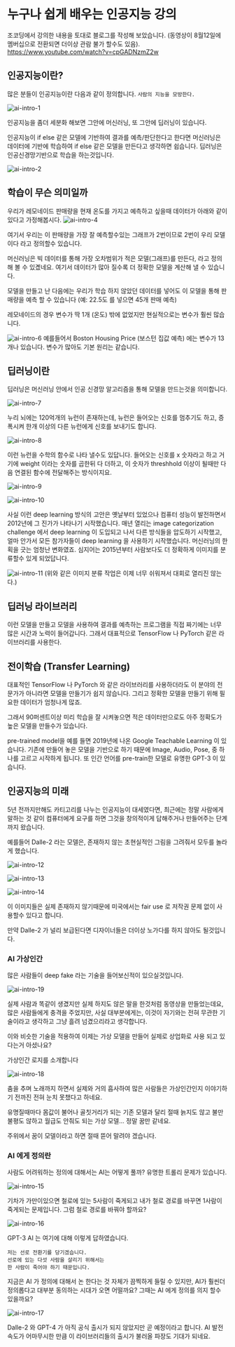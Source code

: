 # 누구나 쉽게 배우는 인공지능 강의

조코딩에서 강의한 내용을 토대로 블로그를 작성해 보았습니다.
(동영상이 8월12일에 멤버십으로 전환되면 더이상 관람 불가 할수도 있음).
https://www.youtube.com/watch?v=cpGADNzmZ2w

## 인공지능이란?

많은 분들이 인공지능이란 다음과 같이 정의합니다.
`사람의 지능을 모방한다.`

![ai-intro-1](./images/2022-08-08/ai-intro-1.png "ai-intro-1")

인공지능을 좀더 세분화 해보면 그안에 머신러닝, 또 그안에 딥러닝이 있습니다.

인공지능이 if else 같은 모델에 기반하여 결과를 예측/판단한다고 한다면 머신러닝은 데이터에 기반에 학습하여 if else 같은 모델을 만든다고 생각하면 쉽습니다.
딥러닝은 인공신경망기반으로 학습을 하는것입니다.

![ai-intro-2](./images/2022-08-08/ai-intro-2.png "ai-intro-2")

## 학습이 무슨 의미일까

우리가 레모네이드 판매량을 현재 온도를 가지고 예측하고 싶을때 데이터가 아래와 같이 있다고 가정해봅시다.
![ai-intro-4](./images/2022-08-08/ai-intro-4.png "ai-intro-4")

여기서 우리는 이 판매량을 가장 잘 예측할수있는 그래프가 2번이므로 2번이 우리 모델이다 라고 정의할수 있습니다.

머신러닝은 빅 데이터를 통해 가장 오차범위가 적은 모델(그래프)를 만든다, 라고 정의해 볼 수 있곘네요. 여기서 데이터가 많아 질수록 더 정확한 모델을 계산해 낼 수 있습니다.

모델을 만들고 난 다음에는 우리가 학습 하지 않았던 데이터를 넣어도 이 모델을 통해 판매량을 예측 할 수 있습니다 (예: 22.5도 를 넣으면 45개 판매 예측)

레모네이드의 경우 변수가 딱 1개 (온도) 밖에 없었지만 현실적으로는 변수가 훨씬 많습니다.

![ai-intro-6](./images/2022-08-08/ai-intro-6.png "ai-intro-6")
예를들어서 Boston Housing Price (보스턴 집값 예측) 에는 변수가 13개나 있습니다. 변수가 많아도 기본 원리는 같습니다.

## 딥러닝이란

딥러닝은 머신러닝 안에서 인공 신경망 알고리즘을 통해 모델을 만드는것을 의미합니다.

![ai-intro-7](./images/2022-08-08/ai-intro-7.png "ai-intro-7")

누리 뇌에는 120억개의 뉴런이 존재하는데, 뉴런은 들어오는 신호를 멈추기도 하고, 증폭시켜 한개 이상의 다른 뉴런에게 신호를 보내기도 합니다.

![ai-intro-8](./images/2022-08-08/ai-intro-8.png "ai-intro-8")

이런 뉴런을 수학의 함수로 나타 낼수도 있답니다. 들어오는 신호를 x 숫자라고 하고 거기에 weight 이라는 숫자를 곱한뒤 다 더하고, 이 숫자가 threshhold 이상이 될때만 다음 연결된 함수에 전달해주는 방식이지요.

![ai-intro-9](./images/2022-08-08/ai-intro-9.png "ai-intro-9")

![ai-intro-10](./images/2022-08-08/ai-intro-10.png "ai-intro-10")

사실 이런 deep learning 방식의 고안은 옛날부터 있었으나 컴퓨터 성능이 발전하면서 2012년에 그 진가가 나타나기 시작했습니다. 매년 열리는 image categorization challenge 에서 deep learning 이 도입되고 나서 다른 방식들을 압도하기 시작했고,
얼마 안가서 모든 참가자들이 deep learning 을 사용하기 시작했습니다. 머신러닝의 한 획을 긋는 엄청난 변화였죠.
심지어는 2015년부터 사람보다도 더 정확하게 이미지를 분류할수 있게 되었답니다.

![ai-intro-11](./images/2022-08-08/ai-intro-11.png "ai-intro-11")
(위와 같은 이미지 분류 작업은 이제 너무 쉬워져서 대회로 열리진 않는다.)

## 딥러닝 라이브러리

이런 모델을 만들고 모델을 사용하여 결과를 예측하는 프로그램을 직접 짜기에는 너무 많은 시간과 노력이 들어갑니다. 그래서 대표적으로 TensorFlow 나 PyTorch 같은 라이브러리를 사용한다.

## 전이학습 (Transfer Learning)

대표적인 TensorFlow 나 PyTorch 와 같은 라이브러리를 사용하더라도 이 분야의 전문가가 아니라면 모델을 만들기가 쉽지 않습니다. 그리고 정확한 모델을 만들기 위해 필요한 데이터가 엄청나게 많죠.

그래서 90퍼센트이상 미리 학습을 잘 시켜놓으면 적은 데이터만으로도 아주 정확도가 높은 모델을 만들수가 있습니다.

pre-trained model을 예를 들면 2019년에 나온 Google Teachable Learning 이 있습니다. 기존에 만들어 놓은 모델을 기반으로 하기 때문에 Image, Audio, Pose, 중 하나를 고르고 시작하게 됩니다. 또 인간 언어를 pre-train한 모델로 유명한 GPT-3 이 있습니다.

## 인공지능의 미래

5년 전까지만해도 카티고리를 나누는 인공지능이 대세였다면, 최근에는 정말 사람에게 말하는 것 같이 컴퓨터에게 요구를 하면 그것을 창의적이게 답해주거나 만들어주는 단계까지 왔습니다.

예를들어 Dalle-2 라는 모델은, 존재하지 않는 초현실적인 그림을 그려줘서 모두를 놀라게 했습니다.

![ai-intro-12](./images/2022-08-08/ai-intro-12.png "ai-intro-12")

![ai-intro-13](./images/2022-08-08/ai-intro-13.png "ai-intro-13")

![ai-intro-14](./images/2022-08-08/ai-intro-14.png "ai-intro-14")

이 이미지들은 실제 존재하지 않기때문에 미국에서는 fair use 로 저작권 문제 없이 사용할수 있다고 합니다.

만약 Dalle-2 가 널리 보급된다면 디자이너들은 더이상 노가다를 하지 않아도 될것입니다.

### AI 가상인간

많은 사람들이 deep fake 라는 기술을 들어보신적이 있으실것입니다.

![ai-intro-19](./images/2022-08-08/ai-intro-19.png "ai-intro-19")

실제 사람과 똑같이 생겼지만 실제 하지도 않은 말을 한것처럼 동영상을 만들었는데요, 많은 사람들에게 충격을 주었지만, 사실 대부분에게는, 이것이 자기와는 전혀 무관한 기술이라고 생각하고 그냥 흘려 넘겼으리라고 생각합니다.

이와 비슷한 기술을 적용하여 이제는 가상 모델을 만들어 실제로 상업화로 사용 되고 있다는거 아셨나요?

가상인간 로지를 소개합니다

![ai-intro-18](./images/2022-08-08/ai-intro-18.png "ai-intro-18")

춤을 추며 노래까지 하면서 실제와 거의 흡사하여 많은 사람들은 가상인간인지 이야기하기 전까진 전혀 눈치 못챘다고 하네요.

유명질때마다 몸값이 불어나 골칫거리가 되는 기존 모델과 달리 절때 늙지도 않고 불만 불평도 않하고 월급도 안줘도 되는 가상 모델... 정말 꿈만 같네요.

주위에서 꿈이 모델이라고 하면 절때 뜯어 말려야 겠습니다.

### AI 에게 정의란

사람도 어려워하는 정의에 대해서는 AI는 어떻게 풀까?
유명한 트롤리 문제가 있습니다.

![ai-intro-15](./images/2022-08-08/ai-intro-15.png "ai-intro-15")

기차가 가만이있으면 철로에 있는 5사람이 죽게되고 내가 철로 경로를 바꾸면 1사람이 죽게되는 문제입니다. 그럼 철로 경로를 바꿔야 할까요?

![ai-intro-16](./images/2022-08-08/ai-intro-16.png "ai-intro-16")

GPT-3 AI 는 여기에 대해 이렇게 답하였습니다.

    저는 선로 전환기를 당기겠습니다.
    선로에 있는 다섯 사람을 살리기 위해서는
    한 사람이 죽어야 하기 때문입니다.

지금은 AI 가 정의에 대해서 논 한다는 것 자체가 끔찍하게 들릴 수 있지만, AI가 훨씬더 정의롭다고 대부분 동의하는 시대가 오면 어떨까요? 그때는 AI 에게 정의를 의지 할수 있을까요?

![ai-intro-17](./images/2022-08-08/ai-intro-17.png "ai-intro-17")

Dalle-2 와 GPT-4 가 아직 공식 출시가 되지 않았지만 곧 예정이라고 합니다. AI 발전속도가 어마무시한 만큼 이 라이브러리들의 출시가 불러올 파장도 기대가 되네요.
